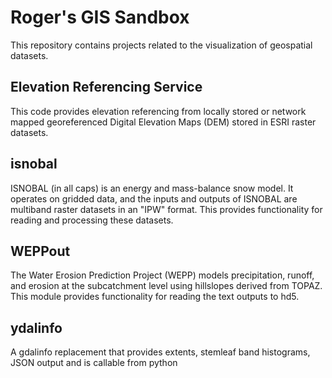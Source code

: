 # Roger's GIS Sandbox

This repository contains projects related to the visualization of
geospatial datasets.

## Elevation Referencing Service
This code provides elevation referencing from locally stored or network mapped 
georeferenced Digital Elevation Maps (DEM) stored in ESRI raster datasets.

## isnobal
ISNOBAL (in all caps) is an energy and mass-balance snow model. It operates on
gridded data, and the inputs and outputs of ISNOBAL are multiband raster datasets
in an "IPW" format. This provides functionality for reading and processing these
datasets.

## WEPPout
The Water Erosion Prediction Project (WEPP) models precipitation, runoff, and
erosion at the subcatchment level using hillslopes derived from TOPAZ. This
module provides functionality for reading the text outputs to hd5.

## ydalinfo
A gdalinfo replacement that provides extents, stemleaf band histograms, JSON
output and is callable from python